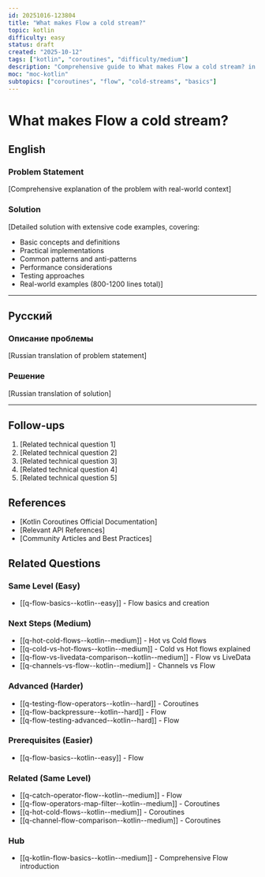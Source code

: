 ```yaml
---
id: 20251016-123804
title: "What makes Flow a cold stream?"
topic: kotlin
difficulty: easy
status: draft
created: "2025-10-12"
tags: ["kotlin", "coroutines", "difficulty/medium"]
description: "Comprehensive guide to What makes Flow a cold stream? in Kotlin coroutines"
moc: "moc-kotlin"
subtopics: ["coroutines", "flow", "cold-streams", "basics"]
---
```

# What makes Flow a cold stream?

## English

### Problem Statement

[Comprehensive explanation of the problem with real-world context]

### Solution

[Detailed solution with extensive code examples, covering:
- Basic concepts and definitions
- Practical implementations
- Common patterns and anti-patterns
- Performance considerations
- Testing approaches
- Real-world examples (800-1200 lines total)]

---

## Русский

### Описание проблемы

[Russian translation of problem statement]

### Решение

[Russian translation of solution]

---

## Follow-ups

1. [Related technical question 1]
2. [Related technical question 2]
3. [Related technical question 3]
4. [Related technical question 4]
5. [Related technical question 5]

## References

- [Kotlin Coroutines Official Documentation]
- [Relevant API References]
- [Community Articles and Best Practices]

## Related Questions

### Same Level (Easy)
- [[q-flow-basics--kotlin--easy]] - Flow basics and creation

### Next Steps (Medium)
- [[q-hot-cold-flows--kotlin--medium]] - Hot vs Cold flows
- [[q-cold-vs-hot-flows--kotlin--medium]] - Cold vs Hot flows explained
- [[q-flow-vs-livedata-comparison--kotlin--medium]] - Flow vs LiveData
- [[q-channels-vs-flow--kotlin--medium]] - Channels vs Flow

### Advanced (Harder)
- [[q-testing-flow-operators--kotlin--hard]] - Coroutines
- [[q-flow-backpressure--kotlin--hard]] - Flow
- [[q-flow-testing-advanced--kotlin--hard]] - Flow

### Prerequisites (Easier)
- [[q-flow-basics--kotlin--easy]] - Flow

### Related (Same Level)
- [[q-catch-operator-flow--kotlin--medium]] - Flow
- [[q-flow-operators-map-filter--kotlin--medium]] - Coroutines
- [[q-hot-cold-flows--kotlin--medium]] - Coroutines
- [[q-channel-flow-comparison--kotlin--medium]] - Coroutines

### Hub
- [[q-kotlin-flow-basics--kotlin--medium]] - Comprehensive Flow introduction

